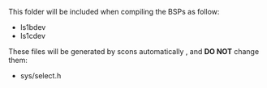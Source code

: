 This folder will be included when compiling the BSPs as follow:

- ls1bdev
- ls1cdev

These files will be generated by scons automatically , and **DO NOT** change them:

- sys/select.h